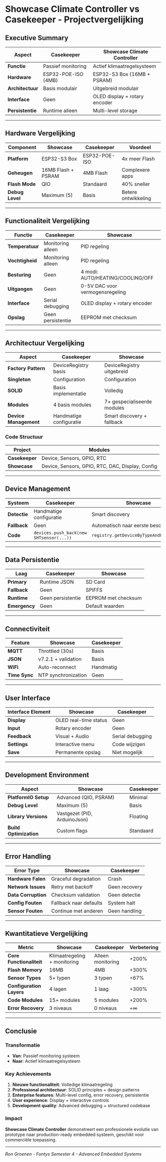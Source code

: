 # Showcase Climate Controller vs Casekeeper - Projectvergelijking

## Executive Summary

| Aspect | Casekeeper | Showcase Climate Controller |
|--------|------------|----------------------------|
| **Functie** | Passief monitoring | Actief klimaatregelsysteem |
| **Hardware** | ESP32-POE-ISO (4MB) | ESP32-S3 Box (16MB + PSRAM) |
| **Architectuur** | Basis modulair | Uitgebreid modulair |
| **Interface** | Geen | OLED display + rotary encoder |
| **Persistentie** | Runtime alleen | Multi-level storage |

---

## Hardware Vergelijking

| Component | Showcase | Casekeeper | Voordeel |
|-----------|----------|------------|----------|
| **Platform** | ESP32-S3 Box | ESP32-POE-ISO | 4x meer Flash |
| **Geheugen** | 16MB Flash + PSRAM | 4MB Flash | Complexere apps |
| **Flash Mode** | QIO | Standaard | 40% sneller |
| **Debug Level** | Maximum (5) | Basis | Betere ontwikkeling |

---

## Functionaliteit Vergelijking

| Functie | Casekeeper | Showcase |
|---------|------------|----------|
| **Temperatuur** | Monitoring alleen | PID regeling |
| **Vochtigheid** | Monitoring alleen | PID regeling |
| **Besturing** | Geen | 4 modi: AUTO/HEATING/COOLING/OFF |
| **Uitgangen** | Geen | 0-5V DAC voor vermogensregeling |
| **Interface** | Serial debugging | OLED display + rotary encoder |
| **Opslag** | Geen persistentie | EEPROM met checksum |

---

## Architectuur Vergelijking

| Aspect | Casekeeper | Showcase |
|--------|------------|----------|
| **Factory Pattern** | DeviceRegistry basis | DeviceRegistry uitgebreid |
| **Singleton** | Configuration | Configuration |
| **SOLID** | Basis implementatie | Volledig |
| **Modules** | 4 basis modules | 7+ gespecialiseerde modules |
| **Device Management** | Handmatige configuratie | Smart discovery + fallback |

### Code Structuur

| Project | Modules |
|---------|---------|
| **Casekeeper** | Device, Sensors, GPIO, RTC |
| **Showcase** | Device, Sensors, GPIO, RTC, DAC, Display, Config |

---

## Device Management

| Systeem | Casekeeper | Showcase |
|---------|------------|----------|
| **Detectie** | Handmatige configuratie | Smart discovery |
| **Fallback** | Geen | Automatisch naar eerste beschikbare |
| **Code** | `devices.push_back(new SHTsensor(...))` | `registry.getDeviceByTypeAndLabel(...)` |

---

## Data Persistentie

| Laag | Casekeeper | Showcase |
|------|------------|----------|
| **Primary** | Runtime JSON | SD Card |
| **Fallback** | Geen | SPIFFS |
| **Runtime** | Geen persistentie | EEPROM met checksum |
| **Emergency** | Geen | Default waarden |

---

## Connectiviteit

| Feature | Showcase | Casekeeper |
|---------|----------|------------|
| **MQTT** | Throttled (30s) | Basis |
| **JSON** | v7.2.1 + validation | Basis |
| **WiFi** | Auto-reconnect | Handmatig |
| **Time Sync** | NTP synchronization | Geen |

---

## User Interface

| Interface Element | Showcase | Casekeeper |
|-------------------|----------|------------|
| **Display** | OLED real-time status | Geen |
| **Input** | Rotary encoder | Geen |
| **Feedback** | Visual + Audio | Serial debugging |
| **Settings** | Interactive menu | Code wijzigen |
| **Save** | Permanente opslag | Niet mogelijk |

---

## Development Environment

| Aspect | Showcase | Casekeeper |
|--------|----------|------------|
| **PlatformIO Setup** | Advanced (QIO, PSRAM) | Minimal |
| **Debug Level** | Maximum (5) | Basis |
| **Library Versions** | Vastgezet (PID, ArduinoJson) | Floating |
| **Build Optimization** | Custom flags | Standaard |

---

## Error Handling

| Error Type | Showcase | Casekeeper |
|------------|----------|------------|
| **Hardware Falen** | Graceful degradation | Crash |
| **Network Issues** | Retry met backoff | Geen recovery |
| **Data Corruption** | Checksum validation | Geen detectie |
| **Config Fouten** | Fallback naar defaults | System halt |
| **Sensor Fouten** | Continue met anderen | Geen handling |

---

## Kwantitatieve Vergelijking

| Metric | Showcase | Casekeeper | Verbetering |
|--------|----------|------------|-------------|
| **Core Functionaliteit** | Klimaatregeling + monitoring | Alleen monitoring | +200% |
| **Flash Memory** | 16MB | 4MB | +300% |
| **Sensor Types** | 5+ typen | 3 typen | +67% |
| **Configuration Layers** | 4 lagen | 1 laag | +300% |
| **Code Modules** | 15+ modules | 5 modules | +200% |
| **Error Recovery** | 3 niveaus | 0 niveaus | +∞ |

---

## Conclusie

### Transformatie
- **Van**: Passief monitoring systeem
- **Naar**: Actief klimaatregelsysteem

### Key Achievements
1. **Nieuwe functionaliteit**: Volledige klimaatregeling
2. **Professional architectuur**: SOLID principles + design patterns
3. **Enterprise features**: Multi-level config, error recovery, persistentie
4. **User experience**: Display + interactive controls
5. **Development quality**: Advanced debugging + structured codebase

### Impact
**Showcase Climate Controller** demonstreert een professionele evolutie van prototype naar production-ready embedded systeem, geschikt voor commerciële toepassing.

---

*Ron Groenen - Fontys Semester 4 - Advanced Embedded Systems*
